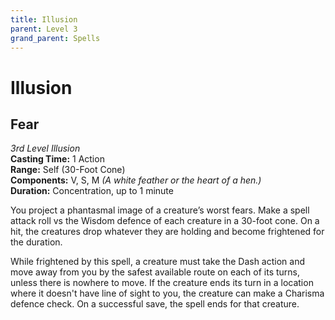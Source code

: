 ```yaml
---
title: Illusion
parent: Level 3
grand_parent: Spells
---
```


# Illusion

## Fear
*3rd Level Illusion*<br>
**Casting Time:** 1 Action<br>
**Range:** Self (30-Foot Cone)<br>
**Components:** V, S, M *(A white feather or the heart of a hen.)*<br>
**Duration:** Concentration, up to 1 minute

You project a phantasmal image of a creature’s worst fears. Make a spell attack roll vs the Wisdom defence of each creature in a 30-foot cone. On a hit, the creatures drop whatever they are holding and become frightened for the duration.

While frightened by this spell, a creature must take the Dash action and move away from you by the safest available route on each of its turns, unless there is nowhere to move. If the creature ends its turn in a location where it doesn't have line of sight to you, the creature can make a Charisma defence check. On a successful save, the spell ends for that creature.
